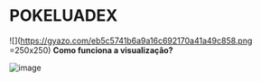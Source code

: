 # POKELUADEX

![](https://gyazo.com/eb5c5741b6a9a16c692170a41a49c858.png =250x250) **Como funciona a visualização?**


![image](https://github.com/TioStitch/PokeLuaDex/assets/87840489/1c2001d0-f5e1-4218-ba3d-40ad92b1749e)
